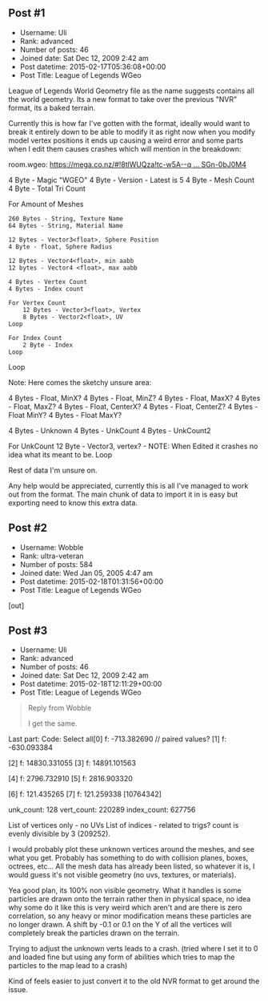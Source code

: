 ## Post #1
- Username: Uli
- Rank: advanced
- Number of posts: 46
- Joined date: Sat Dec 12, 2009 2:42 am
- Post datetime: 2015-02-17T05:36:08+00:00
- Post Title: League of Legends WGeo

League of Legends World Geometry file as the name suggests contains all the world geometry.  Its a new format to take over the previous "NVR" format, its a baked terrain.

Currently this is how far I've gotten with the format, ideally would want to break it entirely down to be able to modify it as right now when you modify model vertex positions it ends up causing a weird error and some parts when I edit them causes crashes which will mention in the breakdown:

room.wgeo:
[https://mega.co.nz/#!8tlWUQza!tc-w5A--q ... SGn-0bJ0M4](https://mega.co.nz/#!8tlWUQza!tc-w5A--q42Cv4QivOajhNn6OLkCSs_ZFSGn-0bJ0M4)

4 Byte - Magic "WGEO"
4 Byte - Version - Latest is 5
4 Byte - Mesh Count
4 Byte - Total Tri Count

For Amount of Meshes

    260 Bytes - String, Texture Name
    64 Bytes - String, Material Name

    12 Bytes - Vector3<float>, Sphere Position
    4 Byte - float, Sphere Radius

    12 Bytes - Vector4<float>, min aabb
    12 bytes - Vector4 <float>, max aabb

    4 Bytes - Vertex Count
    4 Bytes - Index count

    For Vertex Count
        12 Bytes - Vector3<float>, Vertex
        8 Bytes - Vector2<float>, UV
    Loop

    For Index Count
        2 Byte - Index
    Loop

Loop

Note: Here comes the sketchy unsure area:

4 Bytes - Float, MinX?
4 Bytes - Float, MinZ?
4 Bytes - Float, MaxX?
4 Bytes - Float, MaxZ?
4 Bytes - Float, CenterX?
4 Bytes - Float, CenterZ?
4 Bytes - Float MinY?
4 Bytes - Float MaxY?

4 Bytes - Unknown
4 Bytes - UnkCount
4 Bytes - UnkCount2

For UnkCount
    12 Byte - Vector3<Float>, vertex? - NOTE: When Edited it crashes no idea what its meant to be.
Loop

Rest of data I'm unsure on.



Any help would be appreciated, currently this is all I've managed to work out from the format.  The main chunk of data to import it in is easy but exporting need to know this extra data.
## Post #2
- Username: Wobble
- Rank: ultra-veteran
- Number of posts: 584
- Joined date: Wed Jan 05, 2005 4:47 am
- Post datetime: 2015-02-18T01:31:56+00:00
- Post Title: League of Legends WGeo

[out]
## Post #3
- Username: Uli
- Rank: advanced
- Number of posts: 46
- Joined date: Sat Dec 12, 2009 2:42 am
- Post datetime: 2015-02-18T12:11:29+00:00
- Post Title: League of Legends WGeo

> Reply from Wobble
>
> I get the same.  

Last part:
Code: Select all[0] f: -713.382690	// paired values?
[1] f: -630.093384

[2] f: 14830.331055
[3] f: 14891.101563

[4] f: 2796.732910
[5] f: 2816.903320

[6] f: 121.435265
[7] f: 121.259338
[10764342]

  unk_count: 128
 vert_count: 220289
index_count: 627756   



List of vertices only - no UVs
List of indices - related to trigs?  count is evenly divisible by 3 (209252).

I would probably plot these unknown vertices around the meshes, and see what you get.  Probably has something to do with collision planes, boxes, octrees, etc...  All the mesh data has already been listed, so whatever it is, I would guess it's not visible geometry (no uvs, textures, or materials).

Yea good plan, its 100% non visible geometry.  What it handles is some particles are drawn onto the terrain rather then in physical space, no idea why some do it like this is very weird which aren't and are there is zero correlation, so any heavy or minor modification means these particles are no longer drawn.  A shift by -0.1 or 0.1 on the Y of all the vertices will completely break the particles drawn on the terrain.

Trying to adjust the unknown verts leads to a crash. (tried where I set it to 0 and loaded fine but using any form of abilities which tries to map the particles to the map lead to a crash)

Kind of feels easier to just convert it to the old NVR format to get around the issue.

